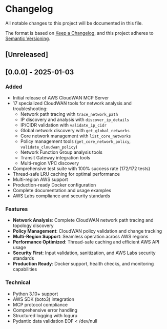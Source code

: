 # Changelog

All notable changes to this project will be documented in this file.

The format is based on [Keep a Changelog](https://keepachangelog.com/en/1.0.0/),
and this project adheres to [Semantic Versioning](https://semver.org/spec/v2.0.0.html).

## [Unreleased]

## [0.0.0] - 2025-01-03

### Added
- Initial release of AWS CloudWAN MCP Server
- 17 specialized CloudWAN tools for network analysis and troubleshooting:
  - Network path tracing with `trace_network_path`
  - IP discovery and analysis with `discover_ip_details`
  - IP/CIDR validation with `validate_ip_cidr`
  - Global network discovery with `get_global_networks`
  - Core network management with `list_core_networks`
  - Policy management tools (`get_core_network_policy`, `validate_cloudwan_policy`)
  - Network Function Group analysis tools
  - Transit Gateway integration tools
  - Multi-region VPC discovery
- Comprehensive test suite with 100% success rate (172/172 tests)
- Thread-safe LRU caching for optimal performance
- Multi-region AWS support
- Production-ready Docker configuration
- Complete documentation and usage examples
- AWS Labs compliance and security standards

### Features
- **Network Analysis**: Complete CloudWAN network path tracing and topology discovery
- **Policy Management**: CloudWAN policy validation and change tracking
- **Multi-Region Support**: Seamless operation across AWS regions
- **Performance Optimized**: Thread-safe caching and efficient AWS API usage
- **Security First**: Input validation, sanitization, and AWS Labs security standards
- **Production Ready**: Docker support, health checks, and monitoring capabilities

### Technical
- Python 3.10+ support
- AWS SDK (boto3) integration
- MCP protocol compliance
- Comprehensive error handling
- Structured logging with loguru
- Pydantic data validation
EOF < /dev/null